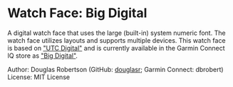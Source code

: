 # Watch Face: Big Digital
A digital watch face that uses the large (built-in) system numeric font.
The watch face utilizes layouts and supports multiple devices. This watch
face is based on ["UTC Digital"](https://apps.garmin.com/en-CA/apps/9abeafd5-f46f-4363-998a-6f2535784f5a)
and is currently available in the Garmin Connect IQ store as
["Big Digital"](https://apps.garmin.com/en-CA/apps/da86e719-1c2d-464b-ba12-8719b6defe56).

Author: Douglas Robertson (GitHub: [douglasr](https://github.com/douglasr); Garmin Connect: dbrobert)  
License: MIT License  
